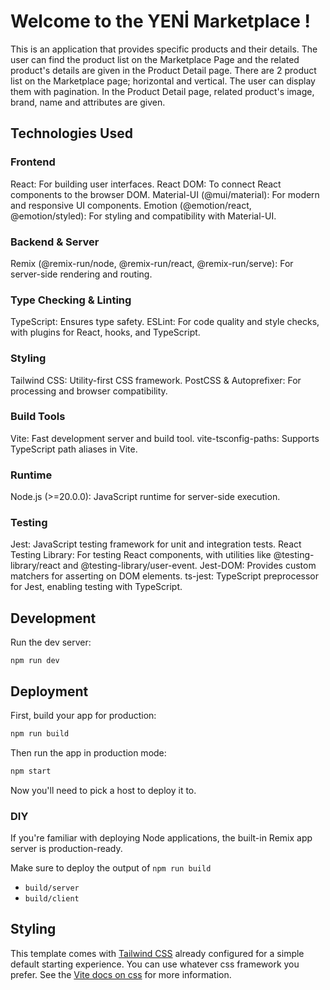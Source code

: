 # Welcome to the YENİ Marketplace !
This is an application that provides specific products and their details.
The user can find the product list on the Marketplace Page and the related product's details are given in the Product Detail page. 
There are 2 product list on the Marketplace page; horizontal and vertical. The user can display them with pagination. 
In the Product Detail page, related product's image, brand, name and attributes are given.

## Technologies Used
### Frontend
React: For building user interfaces.
React DOM: To connect React components to the browser DOM.
Material-UI (@mui/material): For modern and responsive UI components.
Emotion (@emotion/react, @emotion/styled): For styling and compatibility with Material-UI.
### Backend & Server
Remix (@remix-run/node, @remix-run/react, @remix-run/serve): For server-side rendering and routing.
### Type Checking & Linting
TypeScript: Ensures type safety.
ESLint: For code quality and style checks, with plugins for React, hooks, and TypeScript.
### Styling
Tailwind CSS: Utility-first CSS framework.
PostCSS & Autoprefixer: For processing and browser compatibility.
### Build Tools
Vite: Fast development server and build tool.
vite-tsconfig-paths: Supports TypeScript path aliases in Vite.
### Runtime
Node.js (>=20.0.0): JavaScript runtime for server-side execution.
### Testing
Jest: JavaScript testing framework for unit and integration tests.
React Testing Library: For testing React components, with utilities like @testing-library/react and @testing-library/user-event.
Jest-DOM: Provides custom matchers for asserting on DOM elements.
ts-jest: TypeScript preprocessor for Jest, enabling testing with TypeScript.


## Development

Run the dev server:

```shellscript
npm run dev
```

## Deployment

First, build your app for production:

```sh
npm run build
```

Then run the app in production mode:

```sh
npm start
```

Now you'll need to pick a host to deploy it to.

### DIY

If you're familiar with deploying Node applications, the built-in Remix app server is production-ready.

Make sure to deploy the output of `npm run build`

- `build/server`
- `build/client`

## Styling

This template comes with [Tailwind CSS](https://tailwindcss.com/) already configured for a simple default starting experience. You can use whatever css framework you prefer. See the [Vite docs on css](https://vitejs.dev/guide/features.html#css) for more information.
